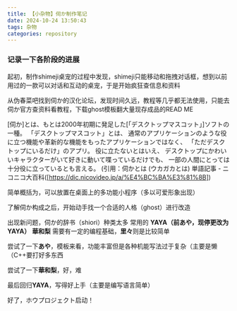```yaml
---
title: 【小杂物】伺か制作笔记
date: 2024-10-24 13:50:43
tags: 杂物
categories: repository
---
```


### 记录一下各阶段的进展

 起初，制作shimeji桌宠的过程中发现，shimeji只能移动和拖拽对话框，想到以前用过的一款可以对话和互动的桌宠，于是开始疯狂查信息和资料
 
 从伪春菜吧找到伺か的汉化论坛，发现时间久远，教程等几乎都无法使用，只能去伺か官方查资料看教程，下载ghost模板翻大量现存成品的READ ME

 [伺か]とは、もとは2000年初期に発足した[「デスクトップマスコット」]ソフトの一種。
「デスクトップマスコット」とは、
通常のアプリケーションのような役に立つ機能や革新的な機能をもったアプリケーションではなく、
「ただデスクトップにいるだけ」のアプリ。
役に立たないとはいえ、
デスクトップにかわいいキャラクターがいて好きに動いて喋っているだけでも、
一部の人間にとっては十分役に立っているとも言える。
(引用：伺かとは (ウカガカとは) 単語記事 - ニコニコ大百科([https://dic.nicovideo.jp/a/%E4%BC%BA%E3%81%8B])

 
 简单概括为，可以放置在桌面上的多功能小程序（多以可爱形象出现）
 
 了解伺か构成之后，开始动手找一个合适的人格（ghost）进行改造

 出现新问题，伺か的辞书（shiori）种类太多
 常用的 **YAYA（前あや，现停更改为YAYA）** **華和梨** 需要有一定的编程基础，**里々**则是比较简单

 尝试了一下**あや**，模板来看，功能丰富但是各种机能写法过于复杂（主要是懒（C++要打好多东西

 尝试了一下**華和梨**，好，难

 最后回归**YAYA**，写得好上手（主要是编写语言简单）

 好了，ホウプロジェクト启动！
